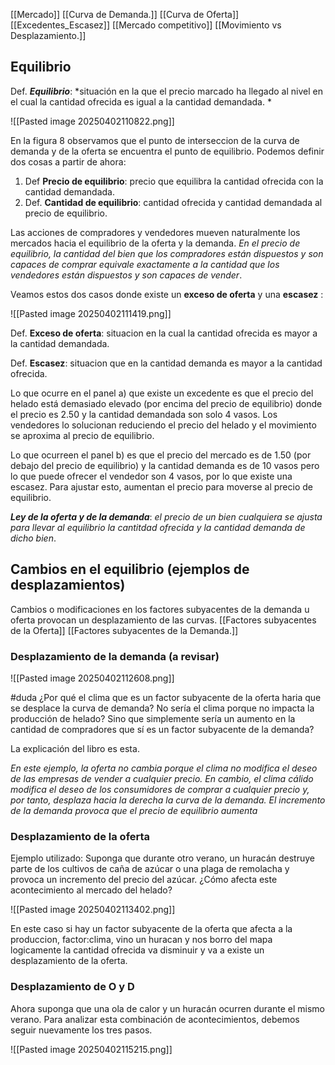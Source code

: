 [[Mercado]]
[[Curva de Demanda.]]
[[Curva de Oferta]]
[[Excedentes_Escasez]] 
[[Mercado competitivo]]
[[Movimiento vs Desplazamiento.]]

## Equilibrio

Def. ***Equilibrio***: *situación en la que el precio marcado ha llegado al nivel en el cual la cantidad ofrecida es igual a la cantidad demandada. *

![[Pasted image 20250402110822.png]]

En la figura 8 observamos que el punto de interseccion de la curva de demanda y de la oferta se encuentra el punto de equilibrio. Podemos definir dos cosas a partir de ahora:

1. Def **Precio de equilibrio**: precio que equilibra la cantidad ofrecida con la cantidad demandada.
2. Def. **Cantidad de equilibrio**: cantidad ofrecida y cantidad demandada al precio de equilibrio. 

Las acciones de compradores y vendedores mueven naturalmente los mercados hacia el equilibrio de la oferta y la demanda. *En el precio de equilibrio, la cantidad del bien que los compradores están dispuestos y son capaces de comprar equivale exactamente a la cantidad que los vendedores están dispuestos y son capaces de vender*.

Veamos estos dos casos donde existe un **exceso de oferta** y una **escasez** :

![[Pasted image 20250402111419.png]]

Def. **Exceso de oferta**: situacion en la cual la cantidad ofrecida es mayor a la cantidad demandada. 

Def. **Escasez**: situacion que en la cantidad demanda es mayor a la cantidad ofrecida. 

Lo que ocurre en el panel a) que existe un excedente es que el precio del helado está demasiado elevado (por encima del precio de equilibrio) donde el precio es 2.50 y la cantidad demandada son solo 4 vasos. Los vendedores lo solucionan reduciendo el precio del helado y el movimiento se aproxima al precio de equilibrio. 

Lo que ocurreen el panel b) es que el precio del mercado es de 1.50 (por debajo del precio de equilibrio) y la cantidad demanda es de 10 vasos pero lo que puede ofrecer el vendedor son 4 vasos, por lo que existe una escasez. Para ajustar esto, aumentan el precio para moverse al precio de equilibrio. 


***Ley de la oferta  y de la demanda***: *el precio de un bien cualquiera se ajusta para llevar al equilibrio la cantitdad ofrecida y la cantidad demanda de dicho bien*.


## Cambios en el equilibrio (ejemplos de desplazamientos)

Cambios o modificaciones en los factores subyacentes de la demanda u oferta provocan un desplazamiento de las curvas. 
[[Factores subyacentes de la Oferta]] 
[[Factores subyacentes de la Demanda.]]

### Desplazamiento de la demanda (a revisar)

![[Pasted image 20250402112608.png]]

#duda ¿Por qué el clima que es un factor subyacente de la oferta haria que se desplace la curva de demanda? No sería el clima porque no impacta la producción de helado? Sino que simplemente sería un aumento en la cantidad de compradores que sí es un factor subyacente de la demanda?

La explicación del libro es esta. 

*En este ejemplo, la oferta no cambia porque el clima no modifica el deseo de las empresas de vender a cualquier precio. En cambio, el clima cálido modifica el deseo de los consumidores de comprar a cualquier precio y, por tanto, desplaza hacia la derecha la curva de la demanda. El incremento de la demanda provoca que el precio de equilibrio aumenta*

### Desplazamiento de la oferta

Ejemplo utilizado: Suponga que durante otro verano, un huracán destruye parte de los cultivos de caña de azúcar o una plaga de remolacha y provoca un incremento del precio del azúcar. ¿Cómo afecta este acontecimiento al mercado del helado? 

![[Pasted image 20250402113402.png]]

En este caso si hay un factor subyacente de la oferta que afecta a la produccion, factor:clima, vino un huracan y nos borro del mapa logicamente la cantidad ofrecida va disminuir y va a existe un desplazamiento de la oferta.

### Desplazamiento de O y D 

Ahora suponga que una ola de calor y un huracán ocurren durante el mismo verano. Para analizar esta combinación de acontecimientos, debemos seguir nuevamente los tres pasos.

![[Pasted image 20250402115215.png]]